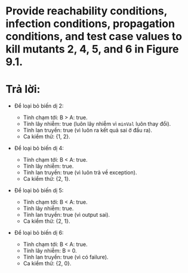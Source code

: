 # Provide reachability conditions, infection conditions, propagation conditions, and test case values to kill mutants 2, 4, 5, and 6 in Figure 9.1. 

# Trả lời:
* Để loại bỏ biến dị 2:
	* Tính chạm tới: B > A: true.
	* Tính lây nhiễm: true (luôn lây nhiễm vì `minVal` luôn thay đổi).
	* Tính lan truyền: true (vì luôn ra kết quả sai ở đầu ra).
	* Ca kiểm thử: {1, 2}.

* Để loại bỏ biến dị 4:
	* Tính chạm tới: B < A: true.
	* Tính lây nhiễm: true.
	* Tính lan truyền: true (vì luôn trả về exception).
	* Ca kiểm thử: {2, 1}.

* Để loại bỏ biến dị 5:
	* Tính chạm tới: B < A: true.
	* Tính lây nhiễm: true.
	* Tính lan truyền: true (vì output sai).
	* Ca kiểm thử: {2, 1}.

* Để loại bỏ biến dị 6:
	* Tính chạm tới: B < A: true.
	* Tính lây nhiễm: B = 0.
	* Tính lan truyền: true (vì có failure).
	* Ca kiểm thử: {2, 0}.